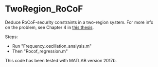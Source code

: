# TwoRegion_RoCoF
Deduce RoCoF-security constraints in a two-region system. For more info on the problem, see Chapter 4 in [this thesis](
https://arxiv.org/abs/2001.03751).

Steps:
 - Run "Frequency_oscillation_analysis.m"
 - Then "Rocof_regression.m"
  
This code has been tested with MATLAB version 2017b.
  
